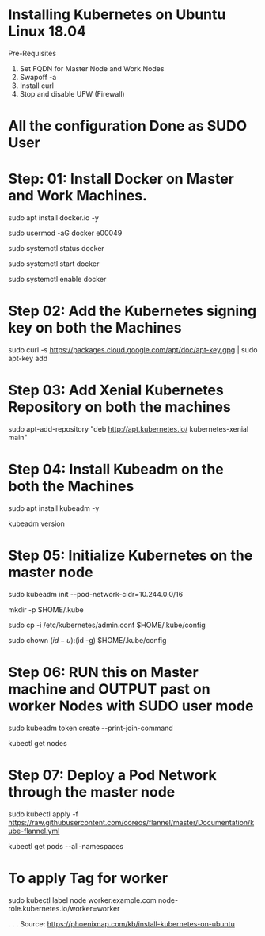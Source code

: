 # Installing Kubernetes on Ubuntu Linux 18.04 

Pre-Requisites 
1. Set FQDN for Master Node and Work Nodes
2. Swapoff -a
3. Install curl
4. Stop and disable UFW (Firewall)



# All the configuration Done as SUDO User

# Step: 01:  Install Docker on Master and Work Machines.

sudo apt install docker.io -y

sudo usermod -aG docker e00049

sudo systemctl status docker

sudo systemctl start docker

sudo systemctl enable docker

# Step 02: Add the Kubernetes signing key on both the Machines

sudo curl -s https://packages.cloud.google.com/apt/doc/apt-key.gpg | sudo apt-key add

# Step 03: Add Xenial Kubernetes Repository on both the machines

sudo apt-add-repository "deb http://apt.kubernetes.io/ kubernetes-xenial main"

 # Step 04: Install Kubeadm on the both the Machines
 
 sudo apt install kubeadm -y
 
 kubeadm version
 
 # Step 05: Initialize Kubernetes on the master node
 
 sudo kubeadm init --pod-network-cidr=10.244.0.0/16
 
 
 mkdir -p $HOME/.kube
 
 sudo cp -i /etc/kubernetes/admin.conf $HOME/.kube/config
 
 sudo chown $(id -u):$(id -g) $HOME/.kube/config
 
 # Step 06: RUN this on Master machine and OUTPUT past on worker Nodes with SUDO user mode
 
 sudo kubeadm token create --print-join-command
 
 kubectl get nodes
 
 # Step 07: Deploy a Pod Network through the master node
 
  sudo kubectl apply -f https://raw.githubusercontent.com/coreos/flannel/master/Documentation/kube-flannel.yml


  kubectl get pods --all-namespaces
  
 # To apply Tag for worker
 sudo kubectl label node worker.example.com node-role.kubernetes.io/worker=worker

.
.
.
Source: https://phoenixnap.com/kb/install-kubernetes-on-ubuntu
